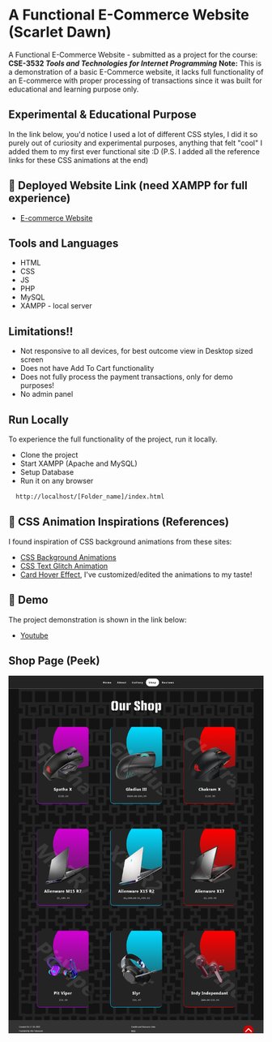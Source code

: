 
# A Functional E-Commerce Website (Scarlet Dawn)

A Functional E-Commerce Website - submitted as a project for the course: **CSE-3532	_Tools and Technologies for Internet Programming_**
**Note:** This is a demonstration of a basic E-Commerce website, it lacks full functionality of an E-commerce with proper processing of transactions since it was built for educational and learning purpose only.


## Experimental & Educational Purpose
In the link below, you'd notice I used a lot of different CSS styles, I did it so purely out of curiosity and experimental purposes, anything that felt "cool" I added them to my first ever functional site :D
(P.S. I added all the reference links for these CSS animations at the end)

## 🔗 Deployed Website Link (need XAMPP for full experience)
- [E-commerce Website](https://afia45.github.io/E-commerce-Website-Scarlet-Dawn-/index.html)



## Tools and Languages
- HTML
- CSS
- JS
- PHP
- MySQL
- XAMPP - local server
## Limitations!!

- Not responsive to all devices, for best outcome view in Desktop sized screen
- Does not have Add To Cart functionality
- Does not fully process the payment transactions, only for demo purposes!
- No admin panel


## Run Locally

To experience the full functionality of the project, run it locally.

- Clone the project
- Start XAMPP (Apache and MySQL)
- Setup Database
- Run it on any browser 

```bash
  http://localhost/[Folder_name]/index.html
```
## 🔗 CSS Animation Inspirations (References)
I found inspiration of CSS background animations from these sites:
- [CSS Background Animations](https://freefrontend.com/css-animated-backgrounds/)
- [CSS Text Glitch Animation](https://freefrontend.com/css-text-glitch-effects/)
- [Card Hover Effect](https://www.youtube.com/watch?v=c-6XRnYHbkw),
I've customized/edited the animations to my taste!

## 🔗 Demo

The project demonstration is shown in the link below:
- [Youtube](https://youtu.be/VOQwNz3usGc)

## Shop Page (Peek) 
![Screenshot](/img/ss.png)
